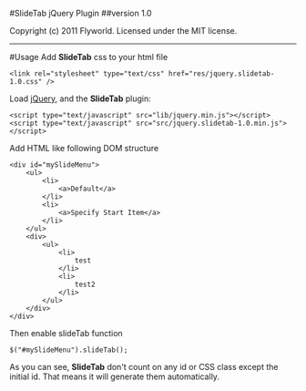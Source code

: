 #SlideTab jQuery Plugin 
##version 1.0

Copyright (c) 2011 Flyworld. Licensed under the MIT license.

---
#Usage
Add __SlideTab__ css to your html file

	<link rel="stylesheet" type="text/css" href="res/jquery.slidetab-1.0.css" />

Load [jQuery](http://jquery.com/), and the __SlideTab__ plugin:

    <script type="text/javascript" src="lib/jquery.min.js"></script>
    <script type="text/javascript" src="src/jquery.slidetab-1.0.min.js"></script>

Add HTML like following DOM structure


	<div id="mySlideMenu">
		<ul>
			<li>
				<a>Default</a>
			</li>
			<li>
				<a>Specify Start Item</a>
			</li>
		</ul>
		<div>
			<ul>
				<li>
					test
				</li>
				<li>
					test2
				</li>
			</ul>
		</div>
	</div>

Then enable slideTab function 
		
	$("#mySlideMenu").slideTab();

As you can see, __SlideTab__ don't count on any id or CSS class except the initial id. That means it will generate them automatically.
    
